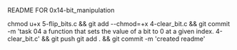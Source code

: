 README FOR 0x14-bit_manipulation

chmod u+x 5-flip_bits.c && git add --chmod=+x 4-clear_bit.c && git commit -m 'task 04 a function that sets the value of a bit to 0 at a given index. 4-clear_bit.c' && git push
git add . && git commit -m 'created readme'